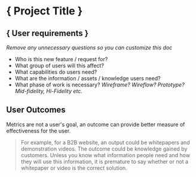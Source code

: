 # { Project Title }
## { User requirements }
_Remove any unnecessary questions so you can customize this doc_

- Who is this new feature / request for? 
- What group of users will this affect?
- What capabilities do users need?
- What are the information / assets / knowledge users need?
- What phase of work is necessary? _Wireframe? Wireflow? Prototype? Mid-fidelity, Hi-Fidelity etc._

## User Outcomes
Metrics are not a user's goal, an outcome can provide better measure of effectiveness for the user. 
>For example, for a B2B website, an output could be whitepapers and demonstration videos. The outcome could be knowledge gained by customers. Unless you know what information people need and how they will use this information, it is premature to say whether or not a whitepaper or video is the correct solution.

